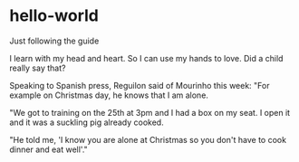 # hello-world
Just following the guide

I learn with my head and heart.
So I can use my hands to love.
Did a child really say that?

Speaking to Spanish press, Reguilon said of Mourinho this week: "For example on Christmas day, he knows that I am alone.

"We got to training on the 25th at 3pm and I had a box on my seat. I open it and it was a suckling pig already cooked.

"He told me, 'I know you are alone at Christmas so you don't have to cook dinner and eat well'."
